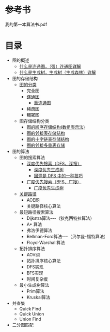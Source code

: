 
# 参考书
我的第一本算法书.pdf


# 目录

* 图的概述
  *  [什么是连通图，（强）连通图详解](http://data.biancheng.net/view/201.html)
  *  [什么是生成树，生成树（生成森林）详解](http://data.biancheng.net/view/202.html)
* 图的存储结构
  * [图的分类](http://data.biancheng.net/view/200.html)
    * 完全图
    * [连通图](http://data.biancheng.net/view/201.html)
      * [重连通图 ](http://data.biancheng.net/view/42.html)
    * 稀疏图
    * 稠密图  
  * 图存储结构分类
    * [图的顺序存储结构(数组表示法)](http://data.biancheng.net/view/37.html)
    * [图的邻接表存储结构](http://data.biancheng.net/view/203.html)
    * [图的十字链表存储结构](http://data.biancheng.net/view/204.html)
    * [图的邻接多重表存储](http://data.biancheng.net/view/205.html)
* 图的算法
  * 图的搜索算法
    * [深度优先搜索（DFS、深搜）](http://data.biancheng.net/view/39.html)
      * [深度优先生成树](http://data.biancheng.net/view/45.html)
      * [回溯是 DFS 中的一种技巧](https://leetcode-solution-leetcode-pp.gitbook.io/leetcode-solution/thinkings/backtrack) 
    * [广度优先搜索（BFS、广搜）]((http://data.biancheng.net/view/39.html))
      * [广度优先生成树](http://data.biancheng.net/view/45.html)
  * [关键路径](http://data.biancheng.net/view/44.html)
    * AOE网 
    * 关键路径核心算法
  * 最短路径搜索算法
    * Dijkstra算法---（狄克西特拉算法）
    * A* 算法
    * 弗洛伊德算法
    * Bellman-Ford算法---（贝尔曼-福特算法）
    * Floyd-Warshall算法
  * 拓扑排序算法
    * AOV网
    * 拓扑排序核心算法 
    * DFS实现
    * BFS实现
    * 时间复杂度
  * 最小生成树算法
    * Prim算法
    * Kruskal算法
* 并查集
  * Quick Find
  * Quick Union
  * Union Find
* 二分图匹配

  
